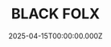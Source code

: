 ---
date: 2025-04-15T00:00:00.000Z
description: A framed collage on foamcore by @aaroneehankins
draft: false
icon: 2025-04-15-black-folx.webp
language: en
title: BLACK FOLX
link: https://www.instagram.com/p/DIdRz3PxIIt/?img_index=9
alt: A photo of a handing holding the collage upright.

---